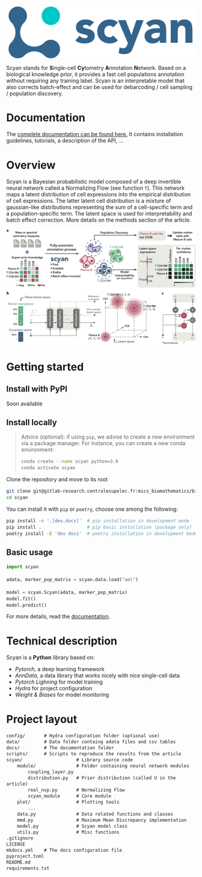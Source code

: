 <p align="center">
  <img src="./docs/assets/logo.png" alt="scyan_logo" width="500"/>
</p>

Scyan stands for **S**ingle-cell **Cy**tometry **A**nnotation **N**etwork. Based on a biological knowledge prior, it provides a fast cell populations annotation without requiring any training label. Scyan is an interpretable model that also corrects batch-effect and can be used for debarcoding / cell sampling / population discovery.

# Documentation

The [complete documentation can be found here.](https://2017blampeyq.pages.centralesupelec.fr/scyan/) It contains installation guidelines, tutorials, a description of the API, ...

# Overview

Scyan is a Bayesian probabilistic model composed of a deep invertible neural network called a Normalizing Flow (see function `f`). This network maps a latent distribution of cell expressions into the empirical distribution of cell expressions. The latter latent cell distribution is a mixture of gaussian-like distributions representing the sum of a cell-specific term and a population-specific term. The latent space is used for interpretability and batch effect correction. More details on the methods section of the article.

<p align="center">
  <img src="./docs/assets/overview.png" alt="overview_image"/>
</p>

# Getting started

## Install with PyPI

Soon available

## Install locally

> Advice (optional): if using `pip`, we advise to create a new environment via a package manager. For instance, you can create a new conda environment:
>
> ```bash
> conda create --name scyan python=3.9
> conda activate scyan
> ```

Clone the repository and move to its root

```bash
git clone git@gitlab-research.centralesupelec.fr:mics_biomathematics/biomaths/scyan.git
cd scyan
```

You can install it with `pip` or `poetry`, choose one among the following:

```bash
pip install -e '.[dev,docs]'  # pip installation in development mode
pip install .                 # pip basic installation (package only)
poetry install -E 'dev docs'  # poetry installation in development mode
```

## Basic usage

```py
import scyan

adata, marker_pop_matrix = scyan.data.load("aml")

model = scyan.Scyan(adata, marker_pop_matrix)
model.fit()
model.predict()
```

For more details, read the [documentation](https://2017blampeyq.pages.centralesupelec.fr/scyan/).

# Technical description

Scyan is a **Python** library based on:

- _Pytorch_, a deep learning framework
- _AnnData_, a data library that works nicely with nice single-cell data
- _Pytorch Lighning_ for model training
- _Hydra_ for project configuration
- _Weight & Biases_ for model monitoring

# Project layout

    config/       # Hydra configuration folder (optional use)
    data/         # Data folder containg adata files and csv tables
    docs/         # The documentation folder
    scripts/      # Scripts to reproduce the results from the article
    scyan/                    # Library source code
        module/               # Folder containing neural network modules
            coupling_layer.py
            distribution.py   # Prior distribution (called U in the article)
            real_nvp.py       # Normalizing Flow
            scyan_module      # Core module
        plot/                 # Plotting tools
            ...
        data.py               # Data related functions and classes
        mmd.py                # Maximum Mean Discrepancy implementation
        model.py              # Scyan model class
        utils.py              # Misc functions
    .gitignore
    LICENSE
    mkdocs.yml    # The docs configuration file
    pyproject.toml
    README.md
    requirements.txt
